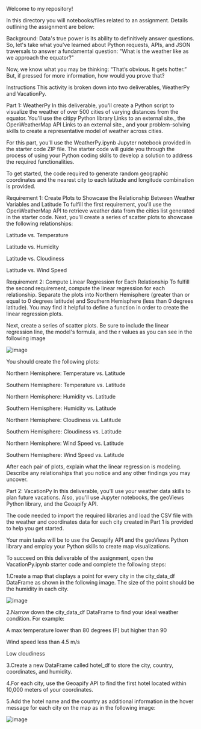Welcome to my repository!

In this directory you will notebooks/files related to an assignment.
Details outlining the assignment are below:

Background:
Data's true power is its ability to definitively answer questions. So, let's take what you've learned about Python requests, APIs, and JSON traversals to answer a fundamental question: "What is the weather like as we approach the equator?"

Now, we know what you may be thinking: “That’s obvious. It gets hotter.” But, if pressed for more information, how would you prove that?

Instructions
This activity is broken down into two deliverables, WeatherPy and VacationPy.

Part 1: WeatherPy
In this deliverable, you'll create a Python script to visualize the weather of over 500 cities of varying distances from the equator. You'll use the citipy Python library Links to an external site., the OpenWeatherMap API Links to an external site., and your problem-solving skills to create a representative model of weather across cities.

For this part, you'll use the WeatherPy.ipynb Jupyter notebook provided in the starter code ZIP file. The starter code will guide you through the process of using your Python coding skills to develop a solution to address the required functionalities.

To get started, the code required to generate random geographic coordinates and the nearest city to each latitude and longitude combination is provided.

Requirement 1: Create Plots to Showcase the Relationship Between Weather Variables and Latitude
To fulfill the first requirement, you'll use the OpenWeatherMap API to retrieve weather data from the cities list generated in the starter code. Next, you'll create a series of scatter plots to showcase the following relationships:

  Latitude vs. Temperature

  Latitude vs. Humidity

  Latitude vs. Cloudiness

  Latitude vs. Wind Speed

Requirement 2: Compute Linear Regression for Each Relationship
To fulfill the second requirement, compute the linear regression for each relationship. Separate the plots into Northern Hemisphere (greater than or equal to 0 degrees latitude) and Southern Hemisphere (less than 0 degrees latitude). You may find it helpful to define a function in order to create the linear regression plots.

Next, create a series of scatter plots. Be sure to include the linear regression line, the model's formula, and the r values as you can see in the following image

![image](https://user-images.githubusercontent.com/111778231/202724491-a7223975-a915-4bb2-8582-7d3e11a082b6.png)

You should create the following plots:

  Northern Hemisphere: Temperature vs. Latitude

  Southern Hemisphere: Temperature vs. Latitude

  Northern Hemisphere: Humidity vs. Latitude

  Southern Hemisphere: Humidity vs. Latitude

  Northern Hemisphere: Cloudiness vs. Latitude

  Southern Hemisphere: Cloudiness vs. Latitude

  Northern Hemisphere: Wind Speed vs. Latitude

  Southern Hemisphere: Wind Speed vs. Latitude

After each pair of plots, explain what the linear regression is modeling. Describe any relationships that you notice and any other findings you may uncover.

Part 2: VacationPy
In this deliverable, you'll use your weather data skills to plan future vacations. Also, you'll use Jupyter notebooks, the geoViews Python library, and the Geoapify API.

The code needed to import the required libraries and load the CSV file with the weather and coordinates data for each city created in Part 1 is provided to help you get started.

Your main tasks will be to use the Geoapify API and the geoViews Python library and employ your Python skills to create map visualizations.

To succeed on this deliverable of the assignment, open the VacationPy.ipynb starter code and complete the following steps:

  1.Create a map that displays a point for every city in the city_data_df DataFrame as shown in the following image. The size of the point should be the humidity in each city.
  
 ![image](https://user-images.githubusercontent.com/111778231/202724805-3a3c3768-f59b-4b83-a3aa-7c34c993d70a.png)

  2.Narrow down the city_data_df DataFrame to find your ideal weather condition. For example:

A max temperature lower than 80 degrees (F) but higher than 90

Wind speed less than 4.5 m/s

Low cloudiness

  3.Create a new DataFrame called hotel_df to store the city, country, coordinates, and humidity.

  4.For each city, use the Geoapify API to find the first hotel located within 10,000 meters of your coordinates.

  5.Add the hotel name and the country as additional information in the hover message for each city on the map as in the following image:
  
![image](https://user-images.githubusercontent.com/111778231/202725172-92362cc0-451b-48dd-90c5-a1897b38afbe.png)
